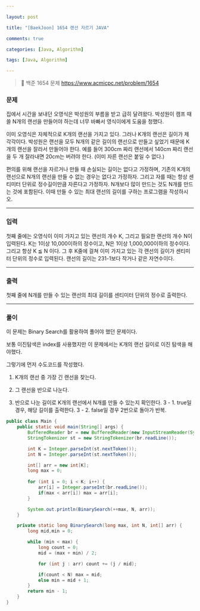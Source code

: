 ```yaml
---

layout: post

title: "[BaekJoon] 1654 랜선 자르기 JAVA"

comments: true

categories: [Java, Algorithm]

tags: [Java, Algorithm]

---
```


> 🔗 백준 1654 문제 https://www.acmicpc.net/problem/1654

### **문제**

집에서 시간을 보내던 오영식은 박성원의 부름을 받고 급히 달려왔다. 박성원이 캠프 때 쓸 N개의 랜선을 만들어야 하는데 너무 바빠서 영식이에게 도움을 청했다.

이미 오영식은 자체적으로 K개의 랜선을 가지고 있다. 그러나 K개의 랜선은 길이가 제각각이다. 박성원은 랜선을 모두 N개의 같은 길이의 랜선으로 만들고 싶었기 때문에 K개의 랜선을 잘라서 만들어야 한다. 예를 들어 300cm 짜리 랜선에서 140cm 짜리 랜선을 두 개 잘라내면 20cm는 버려야 한다. (이미 자른 랜선은 붙일 수 없다.)

편의를 위해 랜선을 자르거나 만들 때 손실되는 길이는 없다고 가정하며, 기존의 K개의 랜선으로 N개의 랜선을 만들 수 없는 경우는 없다고 가정하자. 그리고 자를 때는 항상 센티미터 단위로 정수길이만큼 자른다고 가정하자. N개보다 많이 만드는 것도 N개를 만드는 것에 포함된다. 이때 만들 수 있는 최대 랜선의 길이를 구하는 프로그램을 작성하시오.

------

### **입력**

첫째 줄에는 오영식이 이미 가지고 있는 랜선의 개수 K, 그리고 필요한 랜선의 개수 N이 입력된다. K는 1이상 10,000이하의 정수이고, N은 1이상 1,000,000이하의 정수이다. 그리고 항상 K ≦ N 이다. 그 후 K줄에 걸쳐 이미 가지고 있는 각 랜선의 길이가 센티미터 단위의 정수로 입력된다. 랜선의 길이는 231-1보다 작거나 같은 자연수이다.

------

### **출력**

첫째 줄에 N개를 만들 수 있는 랜선의 최대 길이를 센티미터 단위의 정수로 출력한다.

------

### **풀이**

이 문제는 Binary Search를 활용하여 풀어야 했던 문제이다.

보통 이진탐색은 index를 사용했지만 이 문제에서는 K개의 랜선 길이로 이진 탐색을 해야했다.

그렇기에 먼저 수도코드를 작성했다.

1. K개의 랜선 중 가장 긴 랜선을 찾는다.

2. 그 랜선을 반으로 나눈다.

3. 반으로 나눈 길이로 K개의 랜선에서 N개를 만들 수 있는지 확인한다.
   3 - 1. true일 경우, 해당 길이를 출력한다.
   3 - 2. false일 경우 2번으로 돌아가 반복.

```java
public class Main {
	public static void main(String[] args) {
    	BufferedReader br = new BufferedReader(new InputStreamReader(System.in));
        StringTokenizer st = new StringTokenizer(br.readLine());

        int K = Integer.parseInt(st.nextToken());
        int N = Integer.parseInt(st.nextToken());

        int[] arr = new int[K];
        long max = 0;
        
        for (int i = 0; i < K; i++) {
            arr[i] = Integer.parseInt(br.readLine());
            if(max < arr[i]) max = arr[i];
        }

        System.out.println(BinarySearch(++max, N, arr));
    }

    private static long BinarySearch(long max, int N, int[] arr) {
        long mid,min = 0;

        while (min < max) {
            long count = 0;
            mid = (max + min) / 2; 

            for (int j : arr) count += (j / mid);

            if(count < N) max = mid;
            else min = mid + 1;
        }
        return min - 1;
    }
}
```